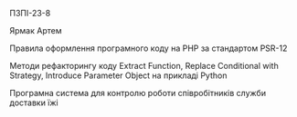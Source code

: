 ПЗПІ-23-8

Ярмак Артем

Правила оформлення програмного коду на PHP за стандартом PSR-12

Методи рефакторингу коду Extract Function, Replace Conditional with Strategy, Introduce Parameter Object на прикладі Python

Програмна система для контролю роботи співробітників служби доставки їжі
